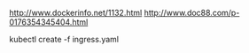 http://www.dockerinfo.net/1132.html
http://www.doc88.com/p-0176354345404.html

kubectl create -f ingress.yaml